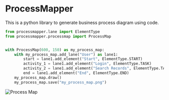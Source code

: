 # ProcessMapper

This is a python library to generate business process diagram using code.

```python
from processmapper.lane import ElementType
from processmapper.processmap import ProcessMap


with ProcessMap(600, 150) as my_process_map:
    with my_process_map.add_lane("User") as lane1:
        start = lane1.add_element("Start", ElementType.START)
        activity_1 = lane1.add_element("Login", ElementType.TASK)
        activity_2 = lane1.add_element("Search Records", ElementType.TASK)
        end = lane1.add_element("End", ElementType.END)
    my_process_map.draw()
    my_process_map.save("my_process_map.png")
```

![Process Map](https://github.com/csgoh/processmapper/blob/main/my_process_map.png)
